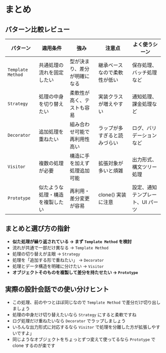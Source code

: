 # まとめ

## パターン比較レビュー

| パターン          | 適用条件                         | 強み                         | 注意点                       | よく使うシーン                    |
| ----------------- | -------------------------------- | ---------------------------- | ---------------------------- | --------------------------------- |
| `Template Method` | 共通処理の流れを固定したい       | 型が決まり、差分が明確になる | 継承ベースなので柔軟性が低い | 保存処理、バッチ処理など          |
| `Strategy`        | 処理の中身を切り替えたい         | 柔軟性が高く、テストも容易   | 実装クラスが増えやすい       | 通知処理、課金処理など            |
| `Decorator`       | 追加処理を重ねたい               | 組み合わせ可能で再利用性高い | ラップが多すぎると読みづらい | ログ、バリデーションなど          |
| `Visitor`         | 複数の処理が必要                 | 構造に手を加えず処理追加可能 | 拡張対象が多いと煩雑         | 出力形式、構文ツリー処理          |
| `Prototype`       | 似たような処理・構造を複製したい | 再利用・差分変更が容易       | clone() 実装に注意           | 設定、通知テンプレート、UI パーツ |

## まとめと選び方の指針

- **似た処理が繰り返されている → まず `Template Method` を検討**
- 流れが共通で一部だけ異なる → `Template Method`
- 処理の切り替えが主眼 → `Strategy`
- 処理を「追加する形で重ねたい」 → `Decorator`
- 処理とデータ構造を明確に分けたい → `Visitor`
- **オブジェクトそのものを複製して差分を持たせたい → `Prototype`**

## 実際の設計会話での使い分けヒント

- この処理、前のやつとほぼ同じなので `Template Method` で差分だけ切り出しましょう
- 処理の中身だけ切り替えたいなら `Strategy` にすると柔軟ですね
- ログ処理だけ重ねたいなら `Decorator` でラップしましょう
- いろんな出力形式に対応するなら `Visitor` で処理を分離した方が拡張しやすいですよ」
- 同じようなオブジェクトをちょっとずつ変えて使ってるなら `Prototype` で clone するのが楽です
